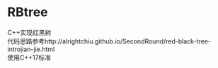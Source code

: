 # RBtree
C++实现红黑树<br>
代码思路参考http://alrightchiu.github.io/SecondRound/red-black-tree-introjian-jie.html<br>
使用C++17标准
